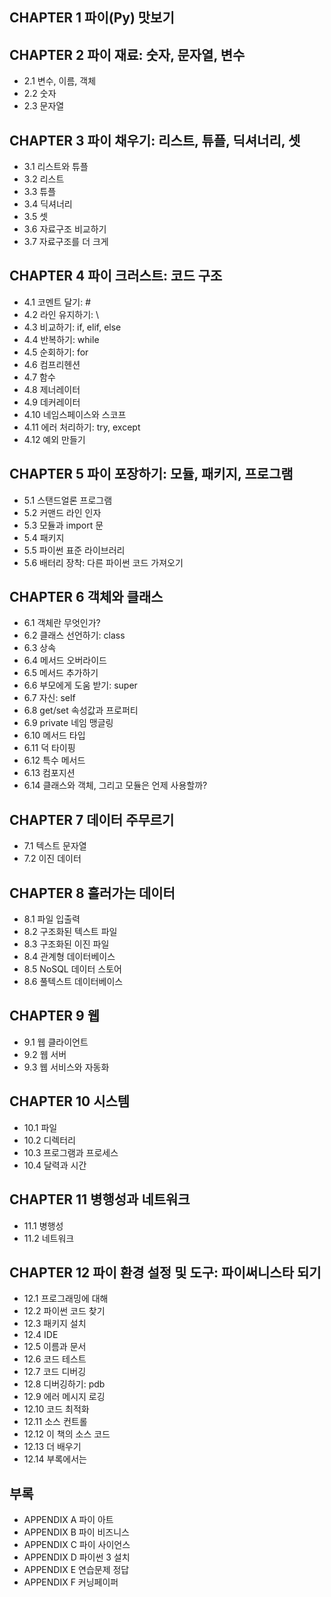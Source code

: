 ## CHAPTER 1 파이(Py) 맛보기

## CHAPTER 2 파이 재료: 숫자, 문자열, 변수
* 2.1 변수, 이름, 객체
* 2.2 숫자
* 2.3 문자열

## CHAPTER 3 파이 채우기: 리스트, 튜플, 딕셔너리, 셋
* 3.1 리스트와 튜플
* 3.2 리스트
* 3.3 튜플
* 3.4 딕셔너리
* 3.5 셋
* 3.6 자료구조 비교하기
* 3.7 자료구조를 더 크게

## CHAPTER 4 파이 크러스트: 코드 구조
* 4.1 코멘트 달기: #
* 4.2 라인 유지하기: \
* 4.3 비교하기: if, elif, else
* 4.4 반복하기: while
* 4.5 순회하기: for
* 4.6 컴프리헨션
* 4.7 함수
* 4.8 제너레이터
* 4.9 데커레이터
* 4.10 네임스페이스와 스코프
* 4.11 에러 처리하기: try, except
* 4.12 예외 만들기

## CHAPTER 5 파이 포장하기: 모듈, 패키지, 프로그램
* 5.1 스탠드얼론 프로그램
* 5.2 커맨드 라인 인자
* 5.3 모듈과 import 문
* 5.4 패키지
* 5.5 파이썬 표준 라이브러리
* 5.6 배터리 장착: 다른 파이썬 코드 가져오기

## CHAPTER 6 객체와 클래스
* 6.1 객체란 무엇인가?
* 6.2 클래스 선언하기: class
* 6.3 상속
* 6.4 메서드 오버라이드
* 6.5 메서드 추가하기
* 6.6 부모에게 도움 받기: super
* 6.7 자신: self
* 6.8 get/set 속성값과 프로퍼티
* 6.9 private 네임 맹글링
* 6.10 메서드 타입
* 6.11 덕 타이핑
* 6.12 특수 메서드
* 6.13 컴포지션
* 6.14 클래스와 객체, 그리고 모듈은 언제 사용할까?

## CHAPTER 7 데이터 주무르기
* 7.1 텍스트 문자열
* 7.2 이진 데이터

## CHAPTER 8 흘러가는 데이터
* 8.1 파일 입출력
* 8.2 구조화된 텍스트 파일
* 8.3 구조화된 이진 파일
* 8.4 관계형 데이터베이스
* 8.5 NoSQL 데이터 스토어
* 8.6 풀텍스트 데이터베이스

## CHAPTER 9 웹
* 9.1 웹 클라이언트
* 9.2 웹 서버
* 9.3 웹 서비스와 자동화

## CHAPTER 10 시스템
* 10.1 파일
* 10.2 디렉터리
* 10.3 프로그램과 프로세스
* 10.4 달력과 시간

## CHAPTER 11 병행성과 네트워크
* 11.1 병행성
* 11.2 네트워크

## CHAPTER 12 파이 환경 설정 및 도구: 파이써니스타 되기
* 12.1 프로그래밍에 대해
* 12.2 파이썬 코드 찾기
* 12.3 패키지 설치
* 12.4 IDE
* 12.5 이름과 문서
* 12.6 코드 테스트
* 12.7 코드 디버깅
* 12.8 디버깅하기: pdb
* 12.9 에러 메시지 로깅
* 12.10 코드 최적화
* 12.11 소스 컨트롤
* 12.12 이 책의 소스 코드
* 12.13 더 배우기
* 12.14 부록에서는

## 부록
* APPENDIX A 파이 아트
* APPENDIX B 파이 비즈니스
* APPENDIX C 파이 사이언스
* APPENDIX D 파이썬 3 설치
* APPENDIX E 연습문제 정답
* APPENDIX F 커닝페이퍼